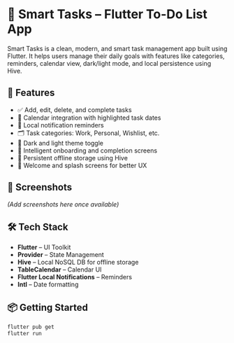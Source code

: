 # 📝 Smart Tasks – Flutter To-Do List App

Smart Tasks is a clean, modern, and smart task management app built using Flutter. It helps users manage their daily goals with features like categories, reminders, calendar view, dark/light mode, and local persistence using Hive.

## 🚀 Features

- ✅ Add, edit, delete, and complete tasks
- 📆 Calendar integration with highlighted task dates
- 🔔 Local notification reminders
- 🗂 Task categories: Work, Personal, Wishlist, etc.
- 🌙 Dark and light theme toggle
- 🧠 Intelligent onboarding and completion screens
- 💾 Persistent offline storage using Hive
- 🎉 Welcome and splash screens for better UX

## 📱 Screenshots

*(Add screenshots here once available)*

## 🛠 Tech Stack

- **Flutter** – UI Toolkit
- **Provider** – State Management
- **Hive** – Local NoSQL DB for offline storage
- **TableCalendar** – Calendar UI
- **Flutter Local Notifications** – Reminders
- **Intl** – Date formatting

## 📦 Getting Started

```bash
flutter pub get
flutter run
